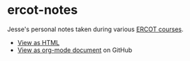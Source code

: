 # ercot-notes

Jesse's personal notes taken during various [ERCOT courses](https://www.ercot.com/services/training/courses).

+ [View as HTML](https://je55ek.github.io/ercot-notes/)
+ [View as org-mode document](https://github.com/je55ek/ercot-notes/blob/main/org/ercot.org) on GitHub
